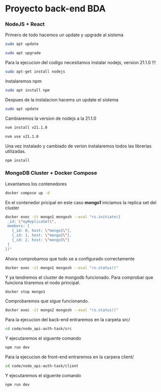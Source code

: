 # Proyecto back-end BDA
### NodeJS + React

Primero de todo hacemos un update y upgrade al sistema
```bash 
sudo apt update
```
```bash  
sudo apt upgrade
```

Para la ejecucion del codigo necesitamos instalar nodejs, version 21.1.0 !!!

```bash  
sudo apt-get install nodejs
```

Instalaremos npm

```bash  
sudo apt install npm
```

Despues de la instalacion hacems un update el sistema

```bash  
sudo apt update
```

Cambiaremos la version de nodejs a la 21.1.0

```bash  
nvm install v21.1.0
```

```bash  
nvm use v21.1.0
```

Una vez instalado y cambiado de verion instalaremos todos las librerias utilizadas.

```bash 
npm install
```

### MongoDB Cluster + Docker Compose

Levantamos los contenedores
```bash
docker compose up -d
```

En el contenedor pricipal en este caso <strong>mongo1</strong> iniciamos la replica set del cluster
```bash
docker exec -it mongo1 mongosh --eval "rs.initiate({
 _id: \"myReplicaSet\",
 members: [
   {_id: 0, host: \"mongo1\"},
   {_id: 1, host: \"mongo2\"},
   {_id: 2, host: \"mongo3\"}
 ]
})"
```

Ahora comprobamos que todo se a configurado correctamente 
```bash
docker exec -it mongo1 mongosh --eval "rs.status()"
```

Y ya tendremos el cluster de mongodb funcionado. Para comprobar que funciona tiraremos el nodo principal.
```bash
docker stop mongo1
```

Comprobaremos que sigue funcionando.
```bash
docker exec -it mongo2 mongosh --eval "rs.status()"
```

Para la ejecucion del back-end entraremos en la carpeta src/ 

```bash  
cd code/node_api-auth-task/src
```

Y ejecutaremos el siguente comando

```bash  
npm run dev
```

Para la ejecucion de front-end entraremos en la carpera client/

```bash  
cd code/node_api-auth-task/client
 ```

Y ejecutaremos el siguente comando

```bash  
npm run dev
```





